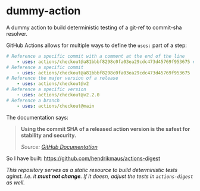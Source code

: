 # dummy-action

A dummy action to build deterministic testing of a git-ref to commit-sha resolver.

GitHub Actions allows for multiple ways to define the `uses:` part of a step:

```yaml
# Reference a specific commit with a comment at the end of the line
    - uses: actions/checkout@a81bbbf8298c0fa03ea29cdc473d45769f953675 # v2.4.0
# Reference a specific commit
    - uses: actions/checkout@a81bbbf8298c0fa03ea29cdc473d45769f953675
# Reference the major version of a release
    - uses: actions/checkout@v2
# Reference a specific version
    - uses: actions/checkout@v2.2.0
# Reference a branch
    - uses: actions/checkout@main
```

The documentation says:

> **Using the commit SHA of a released action version is the safest for stability and security.**
> 
> _Source: [GitHub Documentation]_

[GitHub Documentation]: https://docs.github.com/en/actions/learn-github-actions/workflow-syntax-for-github-actions#jobsjob_idstepsuses

So I have built: https://github.com/hendrikmaus/actions-digest

_This repository serves as a static resource to build deterministic tests aginst. I.e. it **must not change**. If it doesn, adjust the tests in `actions-digest` as well._
